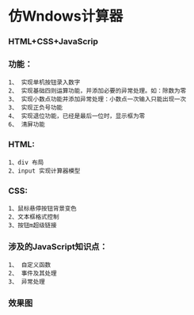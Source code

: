 # 仿Wndows计算器
### HTML+CSS+JavaScrip

### 功能：
	1、 实现单机按钮录入数字
	2、 实现基础四则运算功能，并添加必要的异常处理。如：除数为零
	3、 实现小数点功能并添加异常处理：小数点一次输入只能出现一次
	3、 实现正负号功能
	4、 实现退位功能，已经是最后一位时，显示框为零
	6、 清屏功能

### HTML:
	1、div 布局
	2、input 实现计算器模型

### CSS:
	1、鼠标悬停按钮背景变色
	2、文本框格式控制
	3、按钮m超级链接

### 涉及的JavaScript知识点：
	1、 自定义函数
	2、 事件及其处理
	3、 异常处理

### 效果图


